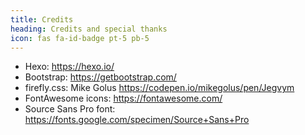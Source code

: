 ```yaml
---
title: Credits
heading: Credits and special thanks
icon: fas fa-id-badge pt-5 pb-5
---
```


* Hexo: https://hexo.io/
* Bootstrap: https://getbootstrap.com/
* firefly.css:  Mike Golus https://codepen.io/mikegolus/pen/Jegvym
* FontAwesome icons: https://fontawesome.com/
* Source Sans Pro font: https://fonts.google.com/specimen/Source+Sans+Pro